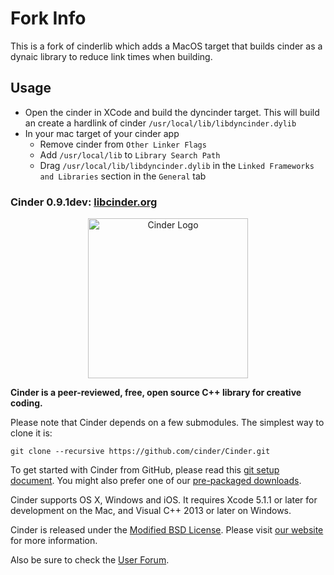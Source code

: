 # Fork Info

This is a fork of cinderlib which adds a MacOS target that builds cinder as a dynaic library to reduce link times when building.

## Usage

- Open the cinder in XCode and build the dyncinder target. This will build an create a hardlink of cinder `/usr/local/lib/libdyncinder.dylib`
- In your mac target of your cinder app
  - Remove cinder from `Other Linker Flags`
  - Add `/usr/local/lib` to `Library Search Path`
  - Drag `/usr/local/lib/libdyncinder.dylib` in the `Linked Frameworks and Libraries` section in the `General` tab

### Cinder 0.9.1dev: [libcinder.org](http://libcinder.org)

<p align="center">
  <img src="https://libcinder.org/docs/_assets/images/cinder_logo.svg" alt="Cinder Logo" width="256" height="auto"/>
</p>

**Cinder is a peer-reviewed, free, open source C++ library for creative coding.**

Please note that Cinder depends on a few submodules. The simplest way to clone it is:<br />
```
git clone --recursive https://github.com/cinder/Cinder.git
```

To get started with Cinder from GitHub, please read this [git setup document](https://libcinder.org/docs/guides/git/index.html). You might also prefer one of our [pre-packaged downloads](https://libcinder.org/download).

Cinder supports OS X, Windows and iOS. It requires Xcode 5.1.1 or later for development on the Mac, and Visual C++ 2013 or later on Windows.

Cinder is released under the [Modified BSD License](docs/COPYING). Please visit [our website](https://libcinder.org) for more information.

Also be sure to check the [User Forum](http://forum.libcinder.org/#AllForums).
